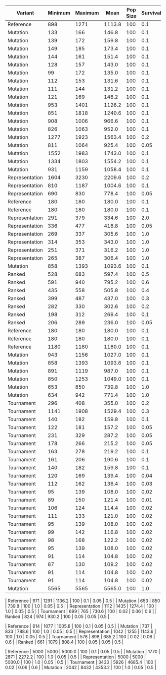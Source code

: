 | Variant | Minimum | Maximum | Mean | Pop Size | Survival | Vertex | Add |
|---------|---------|---------|------|----------|----------|--------|-----|
| Reference | 898 | 1271 | 1113.8 | 100 | 0.1 | 0.05 | 0.5 |
| Mutation | 133 | 166 | 146.8 | 100 | 0.1 | 0.05 | 0.5 |
| Mutation | 139 | 172 | 159.8 | 100 | 0.1 | 0.05 | 0.3 |
| Mutation | 149 | 185 | 173.4 | 100 | 0.1 | 0.05 | 0.2 |
| Mutation | 144 | 161 | 151.4 | 100 | 0.1 | 0.05 | 0.4 |
| Mutation | 128 | 157 | 143.0 | 100 | 0.1 | 0.05 | 0.6 |
| Mutation | 99 | 172 | 135.0 | 100 | 0.1 | 0.05 | 0.7 |
| Mutation | 112 | 153 | 131.6 | 100 | 0.1 | 0.05 | 0.8 |
| Mutation | 111 | 144 | 131.2 | 100 | 0.1 | 0.05 | 0.9 |
| Mutation | 121 | 169 | 148.2 | 100 | 0.1 | 0.05 | 1.0 |
| Mutation | 953 | 1401 | 1126.2 | 100 | 0.1 | 0.05 | 0.9 |
| Mutation | 851 | 1818 | 1240.6 | 100 | 0.1 | 0.05 | 0.4 |
| Mutation | 908 | 1006 | 966.6 | 100 | 0.1 | 0.05 | 0.6 |
| Mutation | 826 | 1063 | 952.0 | 100 | 0.1 | 0.05 | 0.5 |
| Mutation | 1277 | 1923 | 1563.4 | 100 | 0.2 | 0.05 | 0.5 |
| Mutation | 811 | 1064 | 925.4 | 100 | 0.05 | 0.05 | 0.5 |
| Mutation | 1552 | 1983 | 1743.0 | 100 | 0.1 | 0.005 | 0.5 |
| Mutation | 1334 | 1803 | 1554.2 | 100 | 0.1 | 0.1 | 0.5 |
| Mutation | 931 | 1159 | 1058.4 | 100 | 0.1 | 0.05 | 0.5 |
| Representation | 1604 | 3230 | 2209.6 | 100 | 0.2 | 0.05 | 0.5 |
| Representation | 810 | 1187 | 1004.6 | 100 | 0.1 | 0.05 | 0.5 |
| Representation | 690 | 830 | 778.4 | 100 | 0.05 | 0.05 | 0.5 |
| Reference | 180 | 180 | 180.0 | 100 | 0.1 | 0.05 | 0.5 |
| Reference | 180 | 180 | 180.0 | 100 | 0.1 | 0.05 | 0.5 |
| Representation | 291 | 379 | 334.6 | 100 | 2.0 | 0.05 | 0.5 |
| Representation | 336 | 477 | 418.8 | 100 | 0.05 | 0.05 | 0.5 |
| Representation | 269 | 337 | 305.6 | 100 | 1.0 | 0.05 | 0.5 |
| Representation | 314 | 353 | 343.0 | 100 | 1.0 | 0.05 | 0.4 |
| Representation | 251 | 371 | 316.2 | 100 | 1.0 | 0.05 | 0.6 |
| Representation | 265 | 387 | 306.4 | 100 | 1.0 | 0.1 | 0.5 |
| Mutation | 858 | 1393 | 1093.6 | 100 | 0.1 | 0.05 | 0.5 |
| Ranked | 528 | 683 | 597.4 | 100 | 0.5 | 0.05 | 0.5 |
| Ranked | 591 | 940 | 795.2 | 100 | 0.6 | 0.05 | 0.5 |
| Ranked | 435 | 558 | 505.8 | 100 | 0.4 | 0.05 | 0.5 |
| Ranked | 399 | 487 | 437.0 | 100 | 0.3 | 0.05 | 0.5 |
| Ranked | 282 | 330 | 302.6 | 100 | 0.2 | 0.05 | 0.5 |
| Ranked | 198 | 312 | 269.4 | 100 | 0.1 | 0.05 | 0.5 |
| Ranked | 206 | 289 | 236.0 | 100 | 0.05 | 0.05 | 0.5 |
| Reference | 180 | 180 | 180.0 | 100 | 0.1 | 0.05 | 0.5 |
| Reference | 180 | 180 | 180.0 | 100 | 0.1 | 0.05 | 0.5 |
| Reference | 1180 | 1180 | 1180.0 | 100 | 0.1 | 0.05 | 0.5 |
| Mutation | 943 | 1156 | 1027.0 | 100 | 0.1 | 0.05 | 0.5 |
| Mutation | 858 | 1393 | 1093.6 | 100 | 0.1 | 0.05 | 0.5 |
| Mutation | 891 | 1119 | 987.0 | 100 | 0.1 | 0.05 | 0.5 |
| Mutation | 850 | 1253 | 1049.0 | 100 | 0.1 | 0.05 | 0.5 |
| Mutation | 653 | 850 | 739.8 | 100 | 1.0 | 0.05 | 0.5 |
| Mutation | 634 | 942 | 771.4 | 100 | 1.0 | 0.05 | 0.5 |
| Tournament | 296 | 408 | 355.0 | 100 | 0.2 | 0.05 | 0.6 |
| Tournament | 1141 | 1908 | 1529.4 | 100 | 0.3 | 0.05 | 0.6 |
| Tournament | 140 | 182 | 159.8 | 100 | 0.1 | 0.05 | 0.6 |
| Tournament | 122 | 181 | 157.2 | 100 | 0.05 | 0.05 | 0.6 |
| Tournament | 231 | 329 | 287.2 | 100 | 0.05 | 0.05 | 0.6 |
| Tournament | 178 | 266 | 215.2 | 100 | 0.05 | 0.05 | 0.6 |
| Tournament | 163 | 278 | 219.2 | 100 | 0.1 | 0.05 | 0.6 |
| Tournament | 161 | 206 | 190.6 | 100 | 0.1 | 0.05 | 0.6 |
| Tournament | 140 | 182 | 159.8 | 100 | 0.1 | 0.05 | 0.6 |
| Tournament | 120 | 169 | 139.4 | 100 | 0.04 | 0.05 | 0.6 |
| Tournament | 112 | 162 | 136.4 | 100 | 0.03 | 0.05 | 0.6 |
| Tournament | 95 | 139 | 108.0 | 100 | 0.02 | 0.05 | 0.6 |
| Tournament | 89 | 150 | 121.4 | 100 | 0.01 | 0.05 | 0.6 |
| Tournament | 106 | 124 | 114.4 | 100 | 0.02 | 0.05 | 0.6 |
| Tournament | 111 | 133 | 121.0 | 100 | 0.02 | 0.05 | 0.6 |
| Tournament | 95 | 139 | 108.0 | 100 | 0.02 | 0.05 | 0.6 |
| Tournament | 99 | 142 | 116.8 | 100 | 0.02 | 0.05 | 0.5 |
| Tournament | 98 | 168 | 122.2 | 100 | 0.02 | 0.05 | 0.7 |
| Tournament | 95 | 139 | 108.0 | 100 | 0.02 | 0.05 | 0.6 |
| Tournament | 91 | 114 | 104.8 | 100 | 0.02 | 0.06 | 0.6 |
| Tournament | 87 | 130 | 109.2 | 100 | 0.02 | 0.07 | 0.6 |
| Tournament | 91 | 114 | 104.8 | 100 | 0.02 | 0.06 | 0.6 |
| Tournament | 91 | 114 | 104.8 | 100 | 0.02 | 0.06 | 0.6 |
| Mutation | 5565 | 5565 | 5565.0 | 100 | 1.0 | 0.05 | 0.5 |


| Reference | 971 | 1291 | 1136.2 | 100 | 0.1 | 0.05 | 0.5 |
| Mutation | 653 | 850 | 739.8 | 100 | 1.0 | 0.05 | 0.5 |
| Representation | 1112 | 1435 | 1274.4 | 100 | 1.0 | 0.05 | 0.5 |
| Tournament | 699 | 765 | 730.6 | 100 | 0.02 | 0.06 | 0.6 |
| Ranked | 824 | 974 | 930.2 | 100 | 0.05 | 0.05 | 0.5 |

| Reference | 914 | 1077 | 1005.8 | 100 | 0.1 | 0.05 | 0.5 |
| Mutation | 737 | 833 | 788.6 | 100 | 1.0 | 0.05 | 0.5 |
| Representation | 1042 | 1255 | 1143.6 | 100 | 1.0 | 0.05 | 0.5 |
| Tournament | 578 | 898 | 685.2 | 100 | 0.02 | 0.06 | 0.6 |
| Ranked | 661 | 1079 | 808.4 | 100 | 0.05 | 0.05 | 0.5 |

| Reference | 5000 | 5000 | 5000.0 | 100 | 0.1 | 0.05 | 0.5 |
| Mutation | 1770 | 2871 | 2272.2 | 100 | 1.0 | 0.05 | 0.5 |
| Representation | 5000 | 5000 | 5000.0 | 100 | 1.0 | 0.05 | 0.5 |
| Tournament | 3430 | 5926 | 4685.4 | 100 | 0.02 | 0.06 | 0.6 |
| Mutation | 2042 | 8432 | 4353.2 | 100 | 1.0 | 0.05 | 0.5 |
